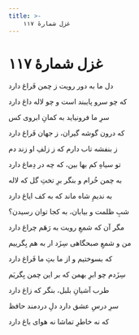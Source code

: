 ```yaml
---
title: >-
    غزل شمارهٔ ۱۱۷
---
```

# غزل شمارهٔ ۱۱۷

<div class="b" id="bn1"><div class="m1"><p>دل ما به دور رویت ز چمن فَراغ دارد</p></div>
<div class="m2"><p>که چو سرو پایبند است و چو لاله داغ دارد</p></div></div>
<div class="b" id="bn2"><div class="m1"><p>سرِ ما فرونیاید به کمانِ ابروی کس</p></div>
<div class="m2"><p>که درون گوشه گیران، ز جهان فَراغ دارد</p></div></div>
<div class="b" id="bn3"><div class="m1"><p>ز بنفشه تاب دارم که ز زلفِ او زند دم</p></div>
<div class="m2"><p>تو سیاهِ کم بها بین، که چه در دِماغ دارد</p></div></div>
<div class="b" id="bn4"><div class="m1"><p>به چمن خُرام و بنگر برِ تختِ گل که لاله</p></div>
<div class="m2"><p>به ندیمِ شاه ماند که به کف ایاغ دارد</p></div></div>
<div class="b" id="bn5"><div class="m1"><p>شبِ ظلمت و بیابان، به کجا توان رسیدن؟</p></div>
<div class="m2"><p>مگر آن که شمعِ رویت به رَهَم چراغ دارد</p></div></div>
<div class="b" id="bn6"><div class="m1"><p>من و شمعِ صبحگاهی سِزَد ار به هم بِگرییم</p></div>
<div class="m2"><p>که بسوختیم و از ما بتِ ما فَراغ دارد</p></div></div>
<div class="b" id="bn7"><div class="m1"><p>سِزَدم چو ابرِ بهمن که بر این چمن بِگریَم</p></div>
<div class="m2"><p>طرب آشیانِ بلبل، بنگر که زاغ دارد</p></div></div>
<div class="b" id="bn8"><div class="m1"><p>سرِ درسِ عشق دارد دلِ دردمند حافظ</p></div>
<div class="m2"><p>که نه خاطرِ تماشا نه هوای باغ دارد</p></div></div>